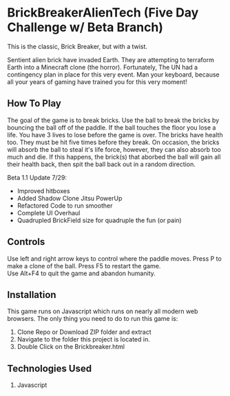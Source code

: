 # BrickBreakerAlienTech (Five Day Challenge w/ Beta Branch)
This is the classic, Brick Breaker, but with a twist.

Sentient alien brick have invaded Earth. They are attempting to terraform Earth into a Minecraft clone (the horror). Fortunately, The UN had a contingency plan in place for this very event. Man your keyboard, because all your years of gaming have trained you for this very moment!

## How To Play
The goal of the game is to break bricks. Use the ball to break the bricks by bouncing the ball off of the paddle. If the ball touches the floor you lose a life. You have 3 lives to lose before the game is over. The bricks have health too. They must be hit five times before they break. On occasion, the bricks will absorb the ball to steal it's life force, however, they can also absorb too much and die. If this happens, the brick(s) that aborbed the ball will gain all their health back, then spit the ball back out in a random direction.

Beta 1.1 Update 7/29:
- Improved hitboxes
- Added Shadow Clone Jitsu PowerUp
- Refactored Code to run smoother
- Complete UI Overhaul
- Quadrupled BrickField size for quadruple the fun (or pain)

## Controls
Use left and right arrow keys to control where the paddle moves.
Press P to make a clone of the ball.
Press F5 to restart the game.              
Use Alt+F4 to quit the game and abandon humanity.             

## Installation
This game runs on Javascript which runs on nearly all modern web browsers. The only thing you need to do to run this game is:
1) Clone Repo or Download ZIP folder and extract
2) Navigate to the folder this project is located in.
3) Double Click on the Brickbreaker.html

## Technologies Used
1) Javascript
